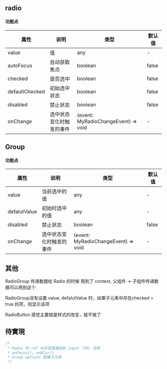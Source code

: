 

## radio

#### 功能点

属性 | 说明 | 类型 | 默认值 
-|-|-|-
value | 值 | any | - |
autoFocus | 自动获取焦点 | boolean | false |
checked | 是否选中 | boolean | false |
defaultChecked | 初始选中状态 | boolean | false |
disabled | 禁止状态 | boolean | false |
onChange | 选中状态变化时触发的事件 | (event: MyRadioChangeEvent) => void | - |


## Group

#### 功能点

属性 | 说明 | 类型 | 默认值 
-|-|-|-
value | 当前选中的值 | any | - |
defalutValue | 初始时选中的值 | any | - |
disabled | 禁止状态 | boolean | false |
onChange | 选中状态变化时触发的事件 | (event: MyRadioChangeEvent) => void | - |


## 其他

RadioGroup 传递数据给 Radio 的时候 用到了 context, 父组件 -> 子组件传递数据可以用到这个

RadioGroup没有设置 value, defalutValue 时，如果子元素中存在checked = true 的项，则显示该项

RadioButton 感觉主要就是样式的改变，就不做了

## 待實現
```jsx
/*
 * Radio 的 ref 似乎是直接挂到 input 下的，没弄
 * onFocus(), onBlur()
 * Group options 配置子元素
 */
```

